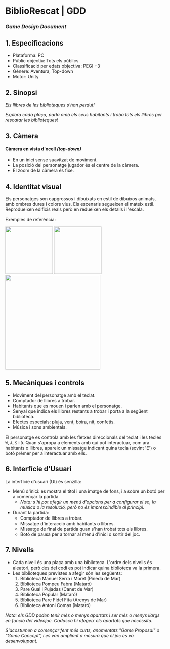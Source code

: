 # BiblioRescat | GDD
### _Game Design Document_

## 1. Especificacions
- Plataforma: PC
- Públic objectiu: Tots els públics
- Classificació per edats objectiva: PEGI +3
- Gènere: Aventura, Top-down 
- Motor: Unity

## 2. Sinopsi
_Els llibres de les biblioteques s'han perdut!_

_Explora cada plaça, parla amb els seus habitants i troba tots els llibres per rescatar les biblioteques!_

## 3. Càmera
#### Càmera en vista d'ocell _(top-down)_
- En un inici sense suavitzat de moviment.
- La posició del personatge jugador és el centre de la càmera.
- El zoom de la càmera és fixe.

## 4. Identitat visual
Els personatges són capgrossos i dibuixats en estil de dibuixos animats, amb ombres dures i colors vius.
Els escenaris segueixen el mateix estil. Reprodueixen edificis reals però en redueixen els detalls i l'escala.

Exemples de referència:
<div>
  <img height="150" src="D:\TECNOCAMPUS\5_CINQUE\z_Varis\TallerXnergic_Unity2D_Biblioteques\bibliorescat\documents\imatges\captura4.png"/>
  <img height="150" src="D:\TECNOCAMPUS\5_CINQUE\z_Varis\TallerXnergic_Unity2D_Biblioteques\bibliorescat\documents\imatges\captura5.png"/>
</div>
<img height="300" src="D:\TECNOCAMPUS\5_CINQUE\z_Varis\TallerXnergic_Unity2D_Biblioteques\bibliorescat\documents\imatges\baseCity_map.png"/>

## 5. Mecàniques i controls
- Moviment del personatge amb el teclat.
- Comptador de llibres a trobar.
- Habitants que es mouen i parlen amb el personatge.
- Senyal que indica els llibres restants a trobar i porta a la següent biblioteca.
- Efectes especials: pluja, vent, boira, nit, confetis.
- Música i sons ambientals.

El personatge es controla amb les fletxes direccionals del teclat i les tecles `W`, `A`, `S` i `D`.
Quan s'apropa a elements amb qui pot interactuar, com ara habitants o llibres, 
apareix un missatge indicant quina tecla (sovint 'E') o botó prémer per a interactuar amb ells.

## 6. Interfície d'Usuari
La interfície d'usuari (UI) és senzilla:
- Menú d'inici: es mostra el títol i una imatge de fons, i a sobre un botó per a començar la partida.
  - _Nota: s'hi pot afegir un menú d'opcions per a configurar el so, la música o la resolució, però no és imprescindible al principi._
- Durant la partida:
  - Comptador de llibres a trobar.
  - Missatge d'interacció amb habitants o llibres.
  - Missatge de final de partida quan s'han trobat tots els llibres.
  - Botó de pausa per a tornar al menú d'inici o sortir del joc.

## 7. Nivells
- Cada nivell és una plaça amb una biblioteca. L'ordre dels nivells és aleatori, però des del codi es pot indicar quina biblioteca va la primera.
- Les biblioteques previstes a afegir són les següents:
  1. Biblioteca Manuel Serra i Moret (Pineda de Mar)
  2. Biblioteca Pompeu Fabra (Mataró)
  3. Pare Gual i Pujadas (Canet de Mar)
  4. Biblioteca Popular (Mataró)
  5. Biblioteca Pare Fidel Fita (Arenys de Mar)
  6. Biblioteca Antoni Comas (Mataró)

_Nota: els GDD poden tenir més o menys apartats i ser més o menys llargs en funció del videojoc._ 
_Cadascú hi afegeix els apartats que necessita._

_S'acostumen a començar fent més curts, anomentats "Game Proposal" o "Game Concept", i es van ampliant a mesura que el joc es va desenvolupant._
